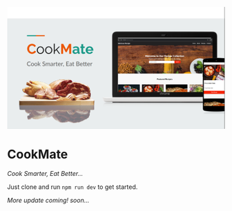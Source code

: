 ![CookMate Banner](./docs/img/banner.png)
# CookMate 
*Cook Smarter, Eat Better...*

Just clone and run `npm run dev` to get started.

*More update coming! soon...*
